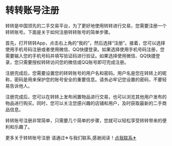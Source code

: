 # 转转账号注册

转转是中国领先的二手交易平台，为了更好地使用转转进行交易，您需要注册一个转转账号。下面是关于如何注册转转账号的简单步骤。

首先，打开转转App，点击右上角的“我的”，然后选择“注册”。接着，您可以选择使用手机号码注册或者使用微信、QQ快捷登录。如果选择使用手机号码注册，您需要输入您的手机号码并填写验证码进行验证。如果选择使用微信、QQ快捷登录，您只需要授权转转访问您的微信或QQ账号即可完成注册。

注册完成后，您需要设置您的转转账号的用户名和密码。用户名是您在转转上的昵称，密码是用来保护您的账号安全的重要信息。请务必牢记您设置的密码，不要轻易告诉他人。

注册完成后，您可以在转转上发布闲置物品进行交易，也可以浏览其他用户发布的物品进行购买。同时，您可以关注您感兴趣的店铺和用户，及时获取最新的二手商品信息。

转转账号注册非常简单，只需要几个简单的步骤，您就可以轻松享受转转带来的便利和乐趣了。

更多关于转转账号注册 请通过✈与我们联系,感谢阅读！[点我联系✈](https://img.G208.com)